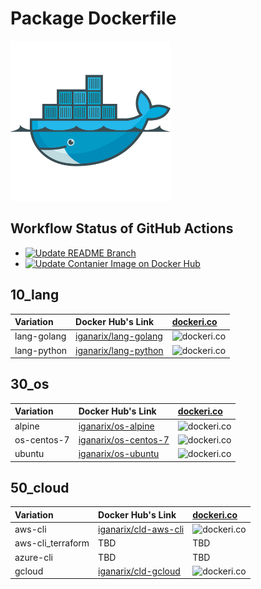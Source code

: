 # Package Dockerfile

![](./icon.png)

## Workflow Status of GitHub Actions

+ [![Update README Branch](https://github.com/iganari/package-dockerfile/actions/workflows/update-readme-branch.yaml/badge.svg?branch=main)](https://github.com/iganari/package-dockerfile/actions/workflows/update-readme-branch.yaml)
+ [![Update Contanier Image on Docker Hub](https://github.com/iganari/package-dockerfile/actions/workflows/push-dockerhub.yaml/badge.svg?branch=main)](https://github.com/iganari/package-dockerfile/actions/workflows/push-dockerhub.yaml)


## 10_lang

Variation | Docker Hub's Link | [dockeri.co](https://dockeri.co)
:- | :- | :-
lang-golang | [iganarix/lang-golang](https://hub.docker.com/r/iganarix/lang-golang) | ![dockeri.co](https://dockeri.co/image/iganarix/lang-golang)
lang-python | [iganarix/lang-python](https://hub.docker.com/r/iganarix/lang-python) | ![dockeri.co](https://dockeri.co/image/iganarix/lang-python)

## 30_os

Variation | Docker Hub's Link | [dockeri.co](https://dockeri.co)
:- | :- | :-
alpine | [iganarix/os-alpine](https://hub.docker.com/r/iganarix/os-alpine) | ![dockeri.co](https://dockeri.co/image/iganarix/os-alpine)
os-centos-7 | [iganarix/os-centos-7](https://hub.docker.com/r/iganarix/os-centos-7) | ![dockeri.co](https://dockeri.co/image/iganarix/os-centos-7)
ubuntu | [iganarix/os-ubuntu](https://hub.docker.com/r/iganarix/os-ubuntu) | ![dockeri.co](https://dockeri.co/image/iganarix/os-ubuntu)

## 50_cloud

Variation | Docker Hub's Link | [dockeri.co](https://dockeri.co)
:- | :- | :-
aws-cli | [iganarix/cld-aws-cli](https://hub.docker.com/r/iganarix/cld-aws-cli) | ![dockeri.co](https://dockeri.co/image/iganarix/cld-aws-cli)
aws-cli_terraform | TBD | TBD
azure-cli | TBD | TBD
gcloud | [iganarix/cld-gcloud](https://hub.docker.com/r/iganarix/cld-gcloud) | ![dockeri.co](https://dockeri.co/image/iganarix/cld-gcloud)

